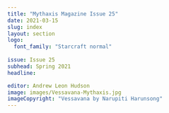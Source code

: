 ```yaml
---
title: "Mythaxis Magazine Issue 25"
date: 2021-03-15
slug: index
layout: section
logo:
  font_family: "Starcraft normal"
  
issue: Issue 25
subhead: Spring 2021
headline: 

editor: Andrew Leon Hudson
image: images/Vessavana-Mythaxis.jpg
imageCopyright: "Vessavana by Narupiti Harunsong"
---
```


